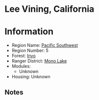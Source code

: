 
Lee Vining, California
======================
  
# Information  
* Region Name: [Pacific Southwest]()  
* Region Number: 5  
* Forest: [Inyo](http://www.fs.usda.gov/inyo/)  
* Ranger District: [Mono Lake]()  
* Modules:  
  - Unknown  
* Housing: Unknown  
  
## Notes

